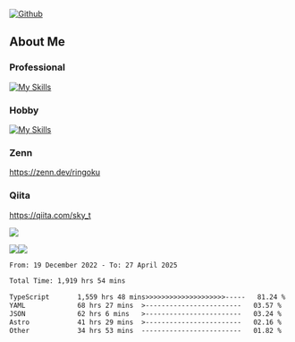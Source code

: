 [![Github](https://img.shields.io/github/followers/skyt-a?label=Follow&style=social)](https://github.com/skyt-a)

## About Me
### Professional
[![My Skills](https://skillicons.dev/icons?i=react,ts,js,nodejs,java,graphql,firebase,githubactions&theme=light)](https://skillicons.dev)
### Hobby
[![My Skills](https://skillicons.dev/icons?i=unity,rust,py&theme=light)](https://skillicons.dev)

### Zenn
https://zenn.dev/ringoku
### Qiita
https://qiita.com/sky_t


![](https://github-profile-summary-cards.vercel.app/api/cards/profile-details?username=skyt-a&theme=default)

![](https://github-profile-summary-cards.vercel.app/api/cards/repos-per-language?username=skyt-a&theme=default)![](https://github-profile-summary-cards.vercel.app/api/cards/stats?username=RinGoku&theme=default)

<!--START_SECTION:waka-->

```txt
From: 19 December 2022 - To: 27 April 2025

Total Time: 1,919 hrs 54 mins

TypeScript       1,559 hrs 48 mins>>>>>>>>>>>>>>>>>>>>-----   81.24 %
YAML             68 hrs 27 mins  >------------------------   03.57 %
JSON             62 hrs 6 mins   >------------------------   03.24 %
Astro            41 hrs 29 mins  >------------------------   02.16 %
Other            34 hrs 53 mins  -------------------------   01.82 %
```

<!--END_SECTION:waka-->
